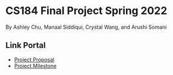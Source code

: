 # CS184 Final Project Spring 2022
By Ashley Chu, Manaal Siddiqui, Crystal Wang, and Arushi Somani

## Link Portal
- [Project Proposal](./proposal)
- [Project Milestone](./milestone)
